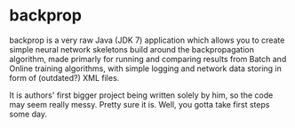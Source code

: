 backprop
========
backprop is a very raw Java (JDK 7) application which allows you to create simple neural network skeletons build around the backpropagation algorithm, made primarly for running and comparing results from Batch and Online training algorithms, with simple logging and network data storing in form of (outdated?) XML files.

It is authors' first bigger project being written solely by him, so the code may seem really messy. Pretty sure it is. Well, you gotta take first steps some day.
